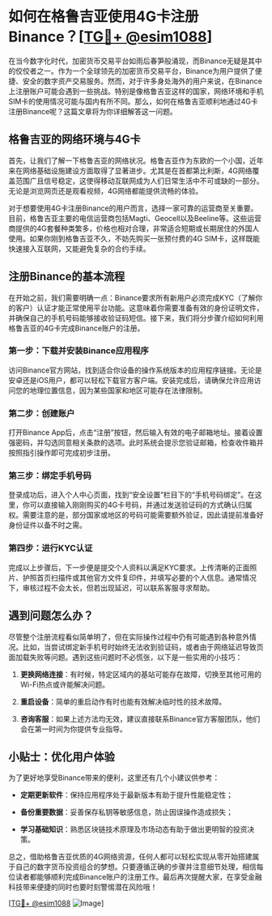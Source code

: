 # 如何在格鲁吉亚使用4G卡注册Binance？[[TG💪+ @esim1088](https://t.me/s/esim1088)]

在当今数字化时代，加密货币交易平台如雨后春笋般涌现，而Binance无疑是其中的佼佼者之一。作为一个全球领先的加密货币交易平台，Binance为用户提供了便捷、安全的数字资产交易服务。然而，对于许多身处海外的用户来说，在Binance上注册账户可能会遇到一些挑战。特别是像格鲁吉亚这样的国家，网络环境和手机SIM卡的使用情况可能与国内有所不同。那么，如何在格鲁吉亚顺利地通过4G卡注册Binance呢？这篇文章将为你详细解答这一问题。

## 格鲁吉亚的网络环境与4G卡

首先，让我们了解一下格鲁吉亚的网络状况。格鲁吉亚作为东欧的一个小国，近年来在网络基础设施建设方面取得了显著进步。尤其是在首都第比利斯，4G网络覆盖范围广且信号稳定，这使得移动互联网成为人们日常生活中不可或缺的一部分。无论是浏览网页还是观看视频，4G网络都能提供流畅的体验。

对于想要使用4G卡注册Binance的用户而言，选择一家可靠的运营商至关重要。目前，格鲁吉亚主要的电信运营商包括Magti、Geocell以及Beeline等。这些运营商提供的4G套餐种类繁多，价格也相对合理，非常适合短期或长期居住的外国人使用。如果你刚到格鲁吉亚不久，不妨先购买一张预付费的4G SIM卡，这样既能快速接入互联网，又能避免复杂的合约手续。

## 注册Binance的基本流程

在开始之前，我们需要明确一点：Binance要求所有新用户必须完成KYC（了解你的客户）认证才能正常使用平台功能。这意味着你需要准备有效的身份证明文件，并确保自己的手机号码能够接收验证码短信。接下来，我们将分步骤介绍如何利用格鲁吉亚的4G卡完成Binance账户的注册。

### 第一步：下载并安装Binance应用程序

访问Binance官方网站，找到适合你设备的操作系统版本的应用程序链接。无论是安卓还是iOS用户，都可以轻松下载官方客户端。安装完成后，请确保允许应用访问您的地理位置信息，因为某些国家和地区可能存在法律限制。

### 第二步：创建账户

打开Binance App后，点击“注册”按钮，然后输入有效的电子邮箱地址。接着设置强密码，并勾选同意相关条款的选项。此时系统会提示您验证邮箱，检查收件箱并按照指引操作即可完成初步注册。

### 第三步：绑定手机号码

登录成功后，进入个人中心页面，找到“安全设置”栏目下的“手机号码绑定”。在这里，你可以直接输入刚刚购买的4G卡号码，并通过发送验证码的方式确认归属权。需要注意的是，部分国家或地区的号码可能需要额外验证，因此请提前准备好身份证件以备不时之需。

### 第四步：进行KYC认证

完成以上步骤后，下一步便是提交个人资料以满足KYC要求。上传清晰的正面照片、护照首页扫描件或其他官方文件复印件，并填写必要的个人信息。通常情况下，审核过程不会太长，但若出现延迟，可以联系客服寻求帮助。

## 遇到问题怎么办？

尽管整个注册流程看似简单明了，但在实际操作过程中仍有可能遇到各种意外情况。比如，当尝试绑定新手机号时始终无法收到验证码，或者由于网络延迟导致页面加载失败等问题。遇到这些问题时不必慌张，以下是一些实用的小技巧：

1. **更换网络连接**：有时候，特定区域内的基站可能存在故障，切换至其他可用的Wi-Fi热点或许能解决问题。
   
2. **重启设备**：简单的重启动作有时也能有效解决临时性的技术故障。
   
3. **咨询客服**：如果上述方法均无效，建议直接联系Binance官方客服团队，他们会在第一时间为你提供专业指导。

## 小贴士：优化用户体验

为了更好地享受Binance带来的便利，这里还有几个小建议供参考：

- **定期更新软件**：保持应用程序处于最新版本有助于提升性能稳定性；
  
- **备份重要数据**：妥善保存私钥等敏感信息，防止因误操作造成损失；
  
- **学习基础知识**：熟悉区块链技术原理及市场动态有助于做出更明智的投资决策。

总之，借助格鲁吉亚优质的4G网络资源，任何人都可以轻松实现从零开始搭建属于自己的数字货币投资组合的梦想。只要遵循正确的步骤并注意细节处理，相信每位读者都能够顺利完成Binance账户的注册工作。最后再次提醒大家，在享受金融科技带来便捷的同时也要时刻警惕潜在风险哦！

[[TG💪+ @esim1088](https://t.me/s/esim1088) ![Image](https://i.postimg.cc/4NQfJmqS/Snipaste-2025-05-13-00-14-12.png)]